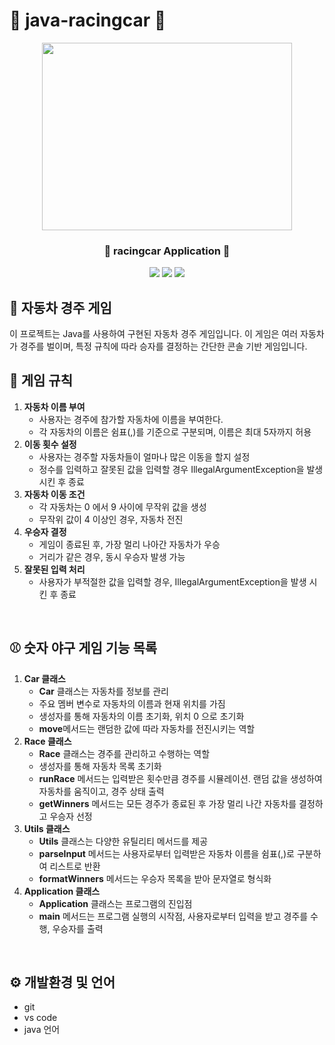#  🚗 java-racingcar 🚗
<div align="center">

<p align="center"><img src="https://img.lovepik.com/photo/45015/9307.jpg_wh860.jpg" height="300px" width="400px"></p>


 ### 🚥 racingcar Application 🚦
  <img src="https://img.shields.io/badge/Git-F05032?style=flat-square&logo=git&logoColor=white"/>
 <img src="https://img.shields.io/badge/GitHub-181717?style=flat-square&logo=GitHub&logoColor=white"/>
  <img src="https://img.shields.io/badge/Visual Studio Code-007ACC?style=flat-square&logo=Visual Studio Code&logoColor=white"/>

</div>

## 🚗 자동차 경주 게임
이 프로젝트는 Java를 사용하여 구현된 자동차 경주 게임입니다. 이 게임은 여러 자동차가 경주를 벌이며, 특정 규칙에 따라 승자를 결정하는 간단한 콘솔 기반 게임입니다.
  
## 🚀 게임 규칙
1. **자동차 이름 부여**
   - 사용자는 경주에 참가할 자동차에 이름을 부여한다.
   - 각 자동차의 이름은 쉼표(,)를 기준으로 구분되며, 이름은 최대 5자까지 허용
2. **이동 횟수 설정**
   - 사용자는 경주할 자동차들이 얼마나 많은 이동을 할지 설정
   - 정수를 입력하고 잘못된 값을 입력할 경우 IllegalArgumentException을 발생 시킨 후 종료
3. **자동차 이동 조건**
   - 각 자동차는 0 에서 9 사이에 무작위 값을 생성
   - 무작위 값이 4 이상인 경우, 자동차 전진
4. **우승자 결정**
   - 게임이 종료된 후, 가장 멀리 나아간 자동차가 우승
   - 거리가 같은 경우, 동시 우승자 발생 가능
5. **잘못된 입력 처리**
   - 사용자가 부적절한 값을 입력할 경우, IllegalArgumentException을 발생 시킨 후 종료
<br/>

## ⚾ 숫자 야구 게임 기능 목록
1. **Car 클래스**
   - <b>Car</b> 클래스는 자동차를 정보를 관리
   - 주요 멤버 변수로 자동차의 이름과 현재 위치를 가짐
   - 생성자를 통해 자동차의 이름 초기화, 위치 0 으로 초기화
   - <b>move</b>메서드는 랜덤한 값에 따라 자동차를 전진시키는 역할
2. **Race 클래스**
   - <b>Race</b> 클래스는 경주를 관리하고 수행하는 역할
   - 생성자를 통해 자동차 목록 초기화
   - <b>runRace</b> 메서드는 입력받은 횟수만큼 경주를 시뮬레이션. 랜덤 값을 생성하여 자동차를 움직이고, 경주 상태 출력
   - <b>getWinners</b> 메서드는 모든 경주가 종료된 후 가장 멀리 나간 자동차를 결정하고 우승자 선정
3. **Utils 클래스**
   - <b>Utils</b> 클래스는 다양한 유틸리티 메서드를 제공
   - <b>parseInput</b> 메서드는 사용자로부터 입력받은 자동차 이름을 쉼표(,)로 구분하여 리스트로 반환
   - <b>formatWinners</b> 메서드는 우승자 목록을 받아 문자열로 형식화
4. **Application 클래스**
   - <b>Application</b> 클래스는 프로그램의 진입점
   - <b>main</b> 메서드는 프로그램 실행의 시작점, 사용자로부터 입력을 받고 경주를 수행, 우승자를 출력
<br/>

## ⚙️ 개발환경 및 언어
  - git 
  - vs code
  - java 언어

